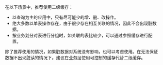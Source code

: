 在以下场景中，推荐使用二级缓存：

* 以查询为主的应用中，只有尽可能少的增、删、改操作。
* 绝大多数以单表操作存在，由于很少存在相互关联的情况，因此不会出现脏数据。
* 按业务划分对表进行分组时，如关联的表比较少，可以通过参照缓存进行配置。

除了推荐使用的情况，如果脏数据对系统没有影响，也可以考虑使用。在无法保证数据不出现脏读的情况下，建议在业务层使用可控制的缓存代替二级缓存。